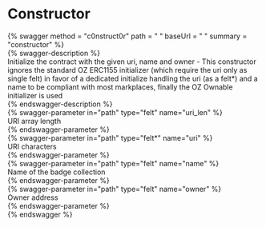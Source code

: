 
Constructor
===========
  
{% swagger method = "c0nstruct0r" path = " " baseUrl = " " summary = "constructor" %}  
{% swagger-description %}  
Initialize the contract with the given uri, name and owner - This constructor ignores the standard OZ ERC1155 initializer (which require the uri only as single felt) in favor of a dedicated initialize handling the uri (as a felt*) and a name to be compliant with most markplaces, finally the OZ Ownable initializer is used  
{% endswagger-description %}  
{% swagger-parameter in="path" type="felt" name="uri_len" %}  
URI array length  
{% endswagger-parameter %}  
{% swagger-parameter in="path" type="felt*" name="uri" %}  
URI characters  
{% endswagger-parameter %}  
{% swagger-parameter in="path" type="felt" name="name" %}  
Name of the badge collection  
{% endswagger-parameter %}  
{% swagger-parameter in="path" type="felt" name="owner" %}  
Owner address  
{% endswagger-parameter %}  
{% endswagger %}